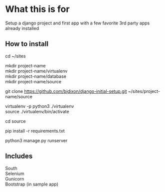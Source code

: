 What this is for
================

Setup a django project and first app with a few favorite 3rd party apps already installed

How to install
--------------

cd ~/sites  

mkdir project-name  
mkdir project-name/virtualenv  
mkdir project-name/database  
mkdir project-name/source  

git clone https://github.com/bjdixon/django-initial-setup.git ~/sites/project-name/source

virtualenv -p python3 ./virtualenv  
source ./virtualenv/bin/activate

cd source

pip install -r requirements.txt

python3 manage.py runserver

Includes
--------

South  
Selenium  
Gunicorn  
Bootstrap (in sample app)  

